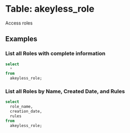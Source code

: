 # Table: akeyless_role

Access roles

## Examples

### List all Roles with complete information

```sql
select
  *
from
  akeyless_role;
```

### List all Roles by Name, Created Date, and Rules

```sql
select
  role_name,
  creation_date,
  rules
from
  akeyless_role;
```

